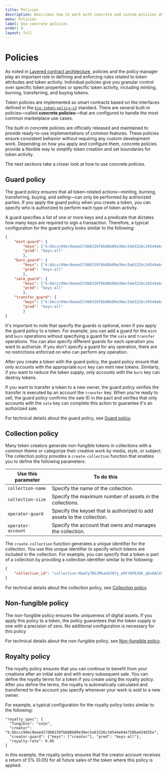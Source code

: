 ```yaml
---
title: Policies
description: Describes how to work with concrete and custom policies when you create tokens.
menu: Policies
label: Use concrete policies
order: 8
layout: full
---
```


# Policies

As noted in [Layered contract architecture](/build/nft-marmalade), policies and the policy manager play an important role in defining and enforcing rules related to token attributes and token activity. 
Individual policies give you granular control over specific token properties or specific token activity, including minting, burning, transferring, and buying tokens.

Token policies are implemented as smart contracts based on the interfaces defined in the [`kip.token-policy-v2`](https://github.com/kadena-io/marmalade/blob/main/pact/kip/token-policy-v2.pact) standard.
There are several built-in policies—called **concrete policies**—that are configured to handle the most common marketplace use cases. 

The built-in concrete policies are officially released and maintained to provide ready-to-use implementations of common features.
These policies ensure consistent behavior without requiring any custom development work.
Depending on how you apply and configure them, concrete policies provide a flexible way to simplify token creation and set boundaries for token activity.

The next sections take a closer look at how to use concrete policies.

## Guard policy

The guard policy ensures that all token-related actions—minting,
burning, transferring, buying, and selling—can only be performed by
authorized parties.
If you apply the guard policy when you create a token, you can specify who is authorized to perform each type of token activity. 

A guard specifies a list of one or more keys and a predicate that dictates how many keys are required to sign a transaction.
Therefore, a typical configuration for the guard policy looks similar to the following:

```json
{
    "mint-guard": {
        "keys": ["k:bbccc99ec9eeed17d60159fbb88b09e30ec5e63226c34544e64e750ba424d35e"], 
        "pred": "keys-all"
        },
    "burn_guard": {
        "keys": ["k:bbccc99ec9eeed17d60159fbb88b09e30ec5e63226c34544e64e750ba424d35e"], 
        "pred": "keys-all"
        },
    "sale_guard": {
        "keys": ["k:bbccc99ec9eeed17d60159fbb88b09e30ec5e63226c34544e64e750ba424d35e"], 
        "pred": "keys-all"
        },
    "transfer_guard": {
        "keys": ["k:bbccc99ec9eeed17d60159fbb88b09e30ec5e63226c34544e64e750ba424d35e"], 
        "pred": "keys-all"
        }
}
```

It's important to note that specify the guards is optional, even if you apply the guard policy to a token.
For example, you can add a guard for the `mint` and `burn` operations without specifying a guard for the `sale` and `transfer` operations.
You can also specify different guards for each operation you want to authorize.
If you don't specify a guard for any operation, there are no restrictions enforced on who can perform any operation.

After you create a token with the guard policy, the guard policy ensure that only accounts with the appropriate `mint` key can mint new tokens. 
Similarly, if you want to reduce the token supply, only accounts with the `burn` key can destroy tokens.

If you want to transfer a token to a new owner, the guard policy verifies the transfer is executed by an account the `transfer` key.
When you're ready to sell, the guard policy confirms the sale ID in the pact and verifies that only accounts with the `sale` key can complete this action to guarantee it's an authorized sale.

For technical details about the guard policy, see [Guard policy](/reference/nft-ref/guard-policy).

## Collection policy

Many token creators generate non-fungible tokens in collections with a common theme or categorize their creative work by media, style, or subject.
The collection policy provides a `create-collection` function that enables you to define the following parameters:

| Use this parameter | To do this
| ------------------ | ----------
| `collection-name` | Specify the name of the collection.
| `collection-size` | Specify the maximum number of assets in the collections.
| `operator-guard` | Specify the keyset that is authorized to add assets to the collection.
| `operator-account` | Specify the account that owns and manages the collection.

The `create-collection` function generates a unique identifier for the collection.
You use this unique identifier to specify which tokens are included in the collection.
For example, you can specify that a token is part of a collection by providing a collection identifier similar to the following:

```json
{
    "collection_id": "collection:MawFy7BSJMkatOJ07y_e0tYbPE26K_q8x0ACX5C25B8",
}
```

For technical details about the collection policy, see [Collection policy](/reference/nft-ref/collection-policy).

## Non-fungible policy

The non-fungible policy ensures the uniqueness of digital assets.
If you apply this policy to a token, the policy guarantees that the token supply is one with a precision of zero.
No additional configuration is necessary for this policy

For technical details about the non-fungible policy, see [Non-fungible policy](/reference/nft-ref/non-fungible-policy).

## Royalty policy

The royalty policy ensures that you can continue to benefit from your creations after an initial sale and with every subsequent sale.
You can define the royalty terms for a token if you create using the royalty policy.
After you define the terms, the royalty is automatically calculated and transferred to the account you specify whenever your work is sold to a new owner.

For example, a typical configuration for the royalty policy looks similar to the following:

```pact
"royalty_spec": {
  "fungible": "coin",
  "creator": "k:bbccc99ec9eeed17d60159fbb88b09e30ec5e63226c34544e64e750ba424d35e",
  "creator-guard": {"keys": ["creator"], "pred": "keys-all"},
  "royalty-rate": 0.05
}
```

in this example, the royalty policy ensures that the creator account receives a return of 5% (0.05) for all
future sales of the token where this policy is applied.
